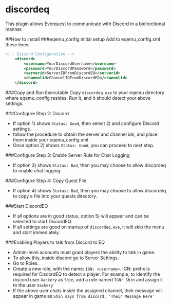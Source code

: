 # discordeq
This plugin allows Everquest to communicate with Discord in a bidirectional manner.

##How to install
###eqemu_config initial setup
Add to eqemu_config.xml these lines:
```xml
<!-- Discord Configuration -->
	<discord>
		<username>YourDiscordUsername</username>
		<password>YourDiscordPassword</password>
		<serverid>ServerIDFromDiscordEQ</serverid>
		<channelid>ChannelIDFromDiscordEQ</channelid>
	</discord>
```
###Copy and Run Executable
Copy `discordeq.exe` to your eqemu directory where eqemu_config resides. Run it, and it should detect your above settings.

###Configure Step 2: Discord
* If option 1) shows `Status: Good`, then select 2) and configure Discord settings.
* follow the procedure to obtain the server and channel ids, and place them inside your eqemu_config.xml
* Once option 2) shows `Status: Good`, you can proceed to next step.
 
###Configure Step 3: Enable Server Rule for Chat Logging
* If option 3) shows `Status: Bad`, then you may choose to allow discordeq to enable chat logging.
 
###Configure Step 4: Copy Quest File
* If option 4) shows `Status: Bad`, then you may choose to allow discordeq to copy a file into your quests directory.
 
###Start DiscordEQ
* If all options are in good status, option 5) will appear and can be selected to start DiscordEQ.
* If all settings are good on startup of `discordeq.exe`, it will skip the menu and start immediately.
 
###Enabling Players to talk from Discord to EQ
* Admin-level accounts must grant players the ability to talk in game. 
* To allow this, inside discord go to Server Settings.
* Go to Roles.
* Create a new role, with the name: `IGN: <username>`. IGN: prefix is required for DiscordEQ to detect a player. For example, to identify the discord user `Xackery` as `Shin`, add a role named `IGN: Shin` and assign it to the user `Xackery`
* If the above user chats inside the assigned channel, their message will appear in game as `Shin says from discord, 'Their Message Here'`

